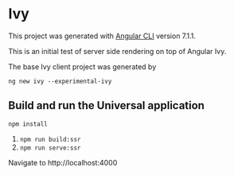 # Ivy

This project was generated with [Angular CLI](https://github.com/angular/angular-cli) version 7.1.1.

This is an initial test of server side rendering on top of Angular Ivy.

The base Ivy client project was generated by

`ng new ivy --experimental-ivy`

## Build and run the Universal application

`npm install`

1. `npm run build:ssr`
1. `npm run serve:ssr`

Navigate to http://localhost:4000
